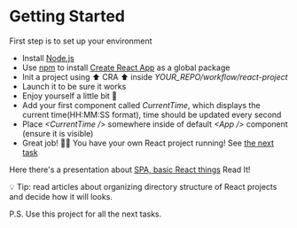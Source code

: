 # Getting Started

First step is to set up your environment

- Install [Node.js](https://nodejs.org/en/about/)
- Use [npm](https://docs.npmjs.com/about-npm) to install [Create React App](https://create-react-app.dev/) as a global package
- Init a project using ⬆️ CRA ⬆️ inside _YOUR_REPO/workflow/react-project_
- Launch it to be sure it works
- Enjoy yourself a little bit 💪
- Add your first component called _CurrentTime_, which displays the current time(HH:MM:SS format), time should be updated every second
- Place _\<CurrentTime \/\>_ somewhere inside of default _\<App \/\>_ component (ensure it is visible)
- Great job! 🎉🎊 You have your own React project running! See [the next task](./first_steps.md)

Here there's a presentation about [SPA, basic React things](https://drive.google.com/file/d/1UaNvPMyGPhCgi4rB8ht7jzzlkatqV73p/view) Read It!

💡 Tip: read articles about organizing directory structure of React projects and decide how it will looks.

P.S. Use this project for all the next tasks.
